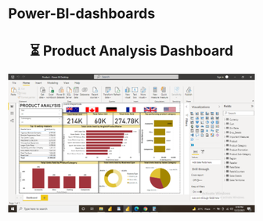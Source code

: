# Power-BI-dashboards

<h1 align="center">⏳ Product Analysis Dashboard</h1>

![alt-text](https://github.com/SamruddhiS98/Power-BI-dashboards/blob/main/Screenshot%20(1076).png)


